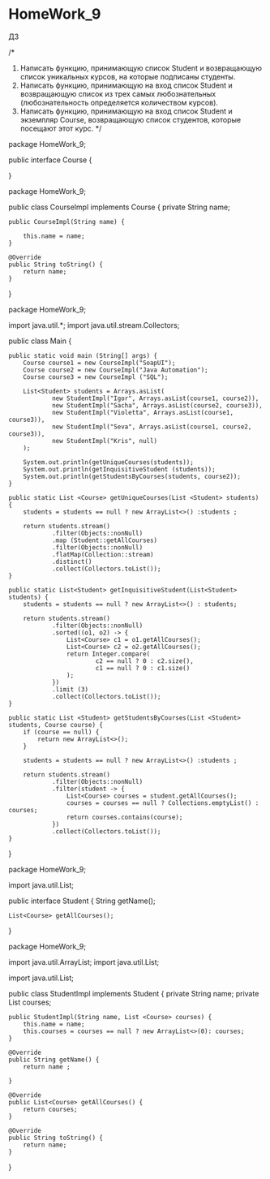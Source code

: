 # HomeWork_9
ДЗ


/*
1. Написать функцию, принимающую список Student и возвращающую список уникальных курсов, на которые подписаны студенты.
2. Написать функцию, принимающую на вход список Student и возвращающую список из трех самых любознательных (любознательность определяется количеством курсов).
3. Написать функцию, принимающую на вход список Student и экземпляр Course, возвращающую список студентов, которые посещают этот курс.
*/

package HomeWork_9;

public interface Course {

}


package HomeWork_9;

public class CourseImpl implements Course {
    private  String name;

    public CourseImpl(String name) {

        this.name = name;
    }

    @Override
    public String toString() {
        return name;
    }
}

package HomeWork_9;

import java.util.*;
import java.util.stream.Collectors;



public class Main {

    public static void main (String[] args) {
        Course course1 = new CourseImpl("SoapUI");
        Course course2 = new CourseImpl("Java Automation");
        Course course3 = new CourseImpl ("SQL");

        List<Student> students = Arrays.asList(
                new StudentImpl("Igor", Arrays.asList(course1, course2)),
                new StudentImpl("Sacha", Arrays.asList(course2, course3)),
                new StudentImpl("Violetta", Arrays.asList(course1, course3)),
                new StudentImpl("Seva", Arrays.asList(course1, course2, course3)),
                new StudentImpl("Kris", null)
        );

        System.out.println(getUniqueCourses(students));
        System.out.println(getInquisitiveStudent (students));
        System.out.println(getStudentsByCourses(students, course2));
    }

    public static List <Course> getUniqueCourses(List <Student> students) {
        students = students == null ? new ArrayList<>() :students ;

        return students.stream()
                .filter(Objects::nonNull)
                .map (Student::getAllCourses)
                .filter(Objects::nonNull)
                .flatMap(Collection::stream)
                .distinct()
                .collect(Collectors.toList());
    }

    public static List<Student> getInquisitiveStudent(List<Student> students) {
        students = students == null ? new ArrayList<>() : students;

        return students.stream()
                .filter(Objects::nonNull)
                .sorted((o1, o2) -> {
                    List<Course> c1 = o1.getAllCourses();
                    List<Course> c2 = o2.getAllCourses();
                    return Integer.compare(
                            c2 == null ? 0 : c2.size(),
                            c1 == null ? 0 : c1.size()
                    );
                })
                .limit (3)
                .collect(Collectors.toList());
    }

    public static List <Student> getStudentsByCourses(List <Student> students, Course course) {
        if (course == null) {
            return new ArrayList<>();
        }

        students = students == null ? new ArrayList<>() :students ;

        return students.stream()
                .filter(Objects::nonNull)
                .filter(student -> {
                    List<Course> courses = student.getAllCourses();
                    courses = courses == null ? Collections.emptyList() : courses;
                    return courses.contains(course);
                })
                .collect(Collectors.toList());
    }
}

package HomeWork_9;

import java.util.List;

public interface Student {
    String getName();

    List<Course> getAllCourses();

}


package HomeWork_9;

import java.util.ArrayList;
import java.util.List;

import java.util.List;

public class StudentImpl implements Student {
    private  String name;
    private List<Course> courses;

    public StudentImpl(String name, List <Course> courses) {
        this.name = name;
        this.courses = courses == null ? new ArrayList<>(0): courses;
    }

    @Override
    public String getName() {
        return name ;
        
    }

    @Override
    public List<Course> getAllCourses() {
        return courses;
    }

    @Override
    public String toString() {
        return name;
    }
}
